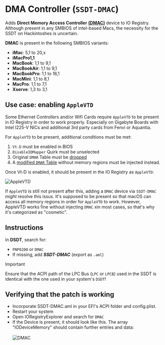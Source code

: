 # DMA Controller (`SSDT-DMAC`)
Adds **Direct Memory Access Controller** [**(DMAC)**](https://binaryterms.com/direct-memory-access-dma.html) device to IO Registry. Although present in any SMBIOS of intel-based Macs, the necessity for the SSDT on Hackintoshes is uncertain. 

**DMAC** is present in the following SMBIOS variants:

- **iMac**: 5,1 to 20,x
- **iMacPro1,1**
- **MacBook**: 1,1 to 9,1
- **MacBookAir**: 1,1 to 9,1
- **MacBookPro**: 1,1 to 16,1
- **MacMini**: 1,1 to 8,1
- **MacPro**: 1,1 to 7,1
- **Xserve**: 1,3 to 3,1

## Use case: enabling `AppleVTD`
Some Ethernet Controllers and/or Wifi Cards require `AppleVTD` to be present in IO Registry in order to work properly. Especially on Gigabyte Boards with Intel I225-V NICs and additional 3rd party cards from Fenvi or Aquantia.

For `AppleVTD` to be present, additional conditions must be met:
 
1. `Vt-D` must be enabled in BIOS
2. `DisableIOMapper` Quirk must be unselected
3. Original `DMAR` Table must be [dropped](https://github.com/5T33Z0/OC-Little-Translated/tree/main/00_ACPI/ACPI_Dropping_Tables#example-1-dropping-the-dmar-table)
4. A [modified `DMAR` Table](https://github.com/5T33Z0/OC-Little-Translated/tree/main/00_ACPI/ACPI_Dropping_Tables#example-2-replacing-the-dmar-table-by-a-modified-one) without memory regions must be injected instead.

Once Vt-D is enabled, it should be present in the IO Registry as `AppleVTD`:

![AppleVTD](https://user-images.githubusercontent.com/76865553/173662447-02328900-46a3-445f-aa39-205a8eecdff8.png)

If `AppleVTD` is still not present after this, adding a `DMAC` device via `SSDT-DMAC` *might* resolve this issus. It's supposed to be present so that macOS can access all memory regions in order for `AppleVTD` to work. However, AppleVTD works fine without injecting `DMAC` xin most cases, so that's why it's categorized as "cosmetic".

## Instructions

In **DSDT**, search for:

- `PNP0200` or `DMAC`
-  If missing, add ***SSDT-DMAC*** (export as `.aml`)

> [!IMPORTANT]
> 
> Ensure that the ACPI path of the LPC Bus (`LPC` or `LPCB`) used in the SSDT is identical with the one used in your system's `DSDT`! 

## Verifying that the patch is working
- Incorporate SSDT-DMAC.aml in your EFI's ACPI folder and config.plist.
- Restart your system 
- Open IORegistryExplorer and search for `DMAC`
- If the Device is present, it should look like this. The array "IODeviceMemory" should contain further entries and data:</br></br>
  ![DMAC](https://user-images.githubusercontent.com/76865553/141217597-78d7dcbb-2a7a-4910-a607-b1ec7e780d35.png)
